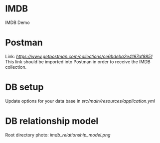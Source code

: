 # IMDB
IMDB Demo

# Postman
Link: *https://www.getpostman.com/collections/ce6bdeba2e4197af8851*
<br>
This link should be imported into Postman in order to receive the IMDB collection.

# DB setup
Update options for your data base in *src/main/resources/application.yml*   

# DB relationship model
Root directory photo:  *imdb_relationship_model.png*
